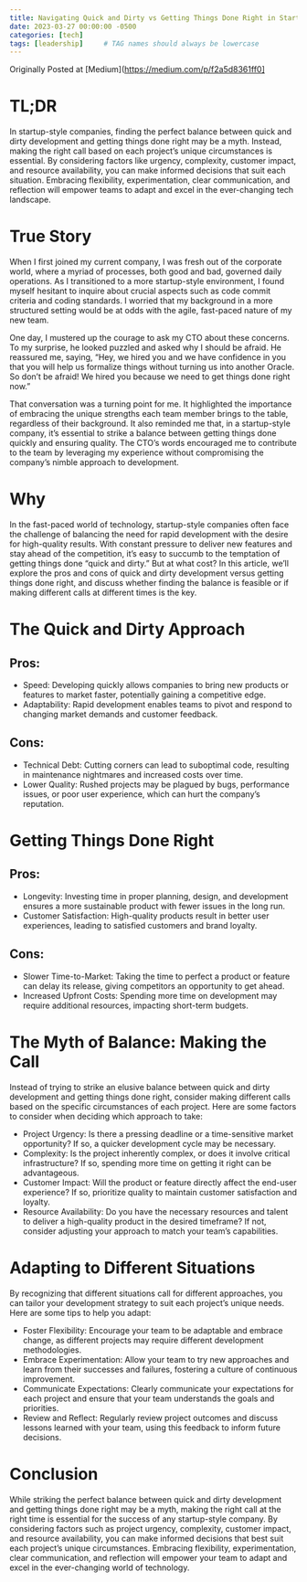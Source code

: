 ```yaml
---
title: Navigating Quick and Dirty vs Getting Things Done Right in Startup-Style Companies
date: 2023-03-27 00:00:00 -0500
categories: [tech]
tags: [leadership]     # TAG names should always be lowercase
---
```


 Originally Posted at [Medium](https://medium.com/p/f2a5d8361ff0]

# TL;DR
In startup-style companies, finding the perfect balance between quick and dirty development and getting things done right may be a myth. Instead, making the right call based on each project’s unique circumstances is essential. By considering factors like urgency, complexity, customer impact, and resource availability, you can make informed decisions that suit each situation. Embracing flexibility, experimentation, clear communication, and reflection will empower teams to adapt and excel in the ever-changing tech landscape.

# True Story
When I first joined my current company, I was fresh out of the corporate world, where a myriad of processes, both good and bad, governed daily operations. As I transitioned to a more startup-style environment, I found myself hesitant to inquire about crucial aspects such as code commit criteria and coding standards. I worried that my background in a more structured setting would be at odds with the agile, fast-paced nature of my new team.

One day, I mustered up the courage to ask my CTO about these concerns. To my surprise, he looked puzzled and asked why I should be afraid. He reassured me, saying, “Hey, we hired you and we have confidence in you that you will help us formalize things without turning us into another Oracle. So don’t be afraid! We hired you because we need to get things done right now.”

That conversation was a turning point for me. It highlighted the importance of embracing the unique strengths each team member brings to the table, regardless of their background. It also reminded me that, in a startup-style company, it’s essential to strike a balance between getting things done quickly and ensuring quality. The CTO’s words encouraged me to contribute to the team by leveraging my experience without compromising the company’s nimble approach to development.

# Why
In the fast-paced world of technology, startup-style companies often face the challenge of balancing the need for rapid development with the desire for high-quality results. With constant pressure to deliver new features and stay ahead of the competition, it’s easy to succumb to the temptation of getting things done “quick and dirty.” But at what cost? In this article, we’ll explore the pros and cons of quick and dirty development versus getting things done right, and discuss whether finding the balance is feasible or if making different calls at different times is the key.

# The Quick and Dirty Approach
## Pros:
- Speed: Developing quickly allows companies to bring new products or features to market faster, potentially gaining a competitive edge.
- Adaptability: Rapid development enables teams to pivot and respond to changing market demands and customer feedback.
## Cons:
- Technical Debt: Cutting corners can lead to suboptimal code, resulting in maintenance nightmares and increased costs over time.
- Lower Quality: Rushed projects may be plagued by bugs, performance issues, or poor user experience, which can hurt the company’s reputation.

# Getting Things Done Right
## Pros:
- Longevity: Investing time in proper planning, design, and development ensures a more sustainable product with fewer issues in the long run.
- Customer Satisfaction: High-quality products result in better user experiences, leading to satisfied customers and brand loyalty.
## Cons:
- Slower Time-to-Market: Taking the time to perfect a product or feature can delay its release, giving competitors an opportunity to get ahead.
- Increased Upfront Costs: Spending more time on development may require additional resources, impacting short-term budgets.

# The Myth of Balance: Making the Call
Instead of trying to strike an elusive balance between quick and dirty development and getting things done right, consider making different calls based on the specific circumstances of each project. Here are some factors to consider when deciding which approach to take:

- Project Urgency: Is there a pressing deadline or a time-sensitive market opportunity? If so, a quicker development cycle may be necessary.
- Complexity: Is the project inherently complex, or does it involve critical infrastructure? If so, spending more time on getting it right can be advantageous.
- Customer Impact: Will the product or feature directly affect the end-user experience? If so, prioritize quality to maintain customer satisfaction and loyalty.
- Resource Availability: Do you have the necessary resources and talent to deliver a high-quality product in the desired timeframe? If not, consider adjusting your approach to match your team’s capabilities.

# Adapting to Different Situations
By recognizing that different situations call for different approaches, you can tailor your development strategy to suit each project’s unique needs. Here are some tips to help you adapt:
- Foster Flexibility: Encourage your team to be adaptable and embrace change, as different projects may require different development methodologies.
- Embrace Experimentation: Allow your team to try new approaches and learn from their successes and failures, fostering a culture of continuous improvement.
- Communicate Expectations: Clearly communicate your expectations for each project and ensure that your team understands the goals and priorities.
- Review and Reflect: Regularly review project outcomes and discuss lessons learned with your team, using this feedback to inform future decisions.

# Conclusion
While striking the perfect balance between quick and dirty development and getting things done right may be a myth, making the right call at the right time is essential for the success of any startup-style company. By considering factors such as project urgency, complexity, customer impact, and resource availability, you can make informed decisions that best suit each project’s unique circumstances. Embracing flexibility, experimentation, clear communication, and reflection will empower your team to adapt and excel in the ever-changing world of technology.